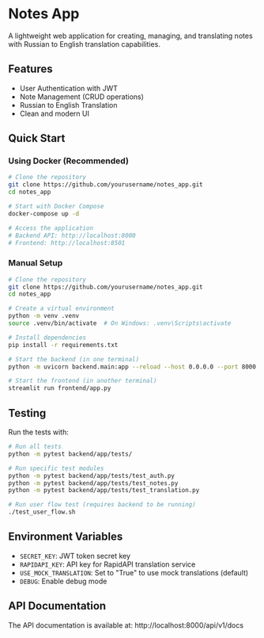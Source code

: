 # Notes App

A lightweight web application for creating, managing, and translating notes with Russian to English translation capabilities.

## Features

- User Authentication with JWT
- Note Management (CRUD operations)
- Russian to English Translation
- Clean and modern UI

## Quick Start

### Using Docker (Recommended)

```bash
# Clone the repository
git clone https://github.com/yourusername/notes_app.git
cd notes_app

# Start with Docker Compose
docker-compose up -d

# Access the application
# Backend API: http://localhost:8000
# Frontend: http://localhost:8501
```

### Manual Setup

```bash
# Clone the repository
git clone https://github.com/yourusername/notes_app.git
cd notes_app

# Create a virtual environment
python -m venv .venv
source .venv/bin/activate  # On Windows: .venv\Scripts\activate

# Install dependencies
pip install -r requirements.txt

# Start the backend (in one terminal)
python -m uvicorn backend.main:app --reload --host 0.0.0.0 --port 8000

# Start the frontend (in another terminal)
streamlit run frontend/app.py
```

## Testing

Run the tests with:

```bash
# Run all tests
python -m pytest backend/app/tests/

# Run specific test modules
python -m pytest backend/app/tests/test_auth.py
python -m pytest backend/app/tests/test_notes.py
python -m pytest backend/app/tests/test_translation.py

# Run user flow test (requires backend to be running)
./test_user_flow.sh
```

## Environment Variables

- `SECRET_KEY`: JWT token secret key
- `RAPIDAPI_KEY`: API key for RapidAPI translation service
- `USE_MOCK_TRANSLATION`: Set to "True" to use mock translations (default)
- `DEBUG`: Enable debug mode

## API Documentation

The API documentation is available at: http://localhost:8000/api/v1/docs


